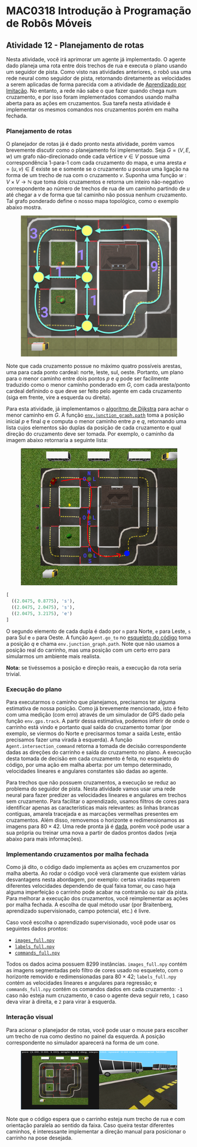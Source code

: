 # MAC0318 Introdução à Programação de Robôs Móveis

## Atividade 12 - Planejamento de rotas

Nesta atividade, você irá aprimorar um agente já implementado. O agente dado planeja uma rota entre
dois trechos de rua e executa o plano usando um seguidor de pista. Como visto nas atividades
anteriores, o robô usa uma rede neural como seguidor de pista, retornando diretamente as
velocidades a serem aplicadas de forma parecida com a atividade de
[Aprendizado por Imitação](https://gitlab.uspdigital.usp.br/mac0318-2021/assignments/-/tree/master/imitation).
No entanto, a rede não sabe o que fazer quando chega num cruzamento, e por isso foram implementados
comandos usando malha aberta para as ações em cruzamentos. Sua tarefa nesta atividade é implementar
os mesmos comandos nos cruzamentos porém em malha fechada.

### Planejamento de rotas

O planejador de rotas já é dado pronto nesta atividade, porém vamos brevemente discutir como o
planejamento foi implementado. Seja $`G=(V,E,w)`$ um grafo não-direcionado onde cada vértice $`v\in
V`$ possue uma correspondência 1-para-1 com cada cruzamento do mapa, e uma aresta $`e=(u,v)\in E`$
existe se e somente se o cruzamento $`u`$ possue uma ligação na forma de um trecho de rua com o
cruzamento $`v`$. Suponha uma função $`w:V\times V\to\mathbb{N}`$ que toma dois cruzamentos e
retorna um inteiro não-negativo correspondente ao número de trechos de rua de um caminho partindo
de $`u`$ até chegar a $`v`$ de forma que tal caminho não possua nenhum cruzamento. Tal grafo
ponderado define o nosso mapa topológico, como o exemplo abaixo mostra.

<figure>
  <div style="text-align:center;">
  <img src="img/graph.png" alt="O mapa topológico.">
  </div>
</figure>

Note que cada cruzamento possue no máximo quatro possíveis arestas, uma para cada ponto cardeal:
norte, leste, sul, oeste. Portanto, um plano para o menor caminho entre dois pontos $`p`$ e $`q`$
pode ser facilmente traduzido como o menor caminho ponderado em $`G`$, com cada aresta/ponto
cardeal definindo o que deve ser feito pelo agente em cada cruzamento (siga em frente, vire a
esquerda ou direita).

Para esta atividade, já implementamos o [algoritmo de Dijkstra](https://gitlab.uspdigital.usp.br/mac0318-2021/duckievillage/-/blob/35c9305057995fb175c37f256a0e1e277d05c171/duckievillage.py#L339)
para achar o menor caminho em $`G`$. A função [`env.junction_graph.path`](https://gitlab.uspdigital.usp.br/mac0318-2021/duckievillage/-/blob/35c9305057995fb175c37f256a0e1e277d05c171/duckievillage.py#L326)
toma a posição inicial $`p`$ e final $`q`$ e computa o menor caminho entre $`p`$ e $`q`$,
retornando uma lista cujos elementos são duplas da posição de cada cruzamento e qual direção do
cruzamento deve ser tomada. Por exemplo, o caminho da imagem abaixo retornaria a seguinte lista:

<figure>
  <div style="text-align:center;">
  <img src="img/path.png" alt="Caminho.">
  </div>
</figure>

```python
[
  ((2.0475, 0.8775), 's'),
  ((2.0475, 2.0475), 's'),
  ((2.0475, 3.2175), 'e')
]
```

O segundo elemento de cada dupla é dado por `n` para Norte, `e` para Leste, `s` para Sul e `o` para
Oeste. A função `Agent.go_to` no [esqueleto do código](https://gitlab.uspdigital.usp.br/mac0318-2021/assignments/-/blob/master/route-planning/agent.py)
toma a posição $`q`$ e chama `env.junction_graph.path`. Note que não usamos a posição real do
carrinho, mas uma posição com um certo erro para simularmos um ambiente mais realista.

**Nota:** se tivéssemos a posição e direção reais, a execução da rota seria trivial.

### Execução do plano

Para executarmos o caminho que planejamos, precisamos ter alguma estimativa de nossa posição. Como
já brevemente mencionado, isto é feito com uma medição (com erro) através de um simulador de GPS
dado pela função `env.gps.track`. A partir dessa estimativa, podemos inferir de onde o carrinho
está vindo e portanto qual saída do cruzamento tomar (por exemplo, se viermos do Norte e
precisarmos tomar a saída Leste, então precisamos fazer uma virada à esquerda). A função
`Agent.intersection_command` retorna a tomada de decisão correspondente dadas as direções do
carrinho e saída do cruzamento no plano. A execução desta tomada de decisão em cada cruzamento é
feita, no esqueleto do código, por uma ação em malha aberta: por um tempo determinado, velocidades
lineares e angulares constantes são dadas ao agente.

Para trechos que não possuem cruzamentos, a execução se reduz ao problema do seguidor de pista.
Nesta atividade vamos usar uma rede neural para fazer predizer as velocidades lineares e angulares
em trechos sem cruzamento. Para facilitar o aprendizado, usamos filtros de cores para identificar
apenas as características mais relevantes: as linhas brancas contíguas, amarela tracejada e as
marcações vermelhas presentes em cruzamentos. Além disso, removemos o horizonte e redimensionamos
as imagens para $`80\times 42`$. Uma rede pronta já é
[dada](https://www.ime.usp.br/~renatolg/mac0318/lf_cnn.h5), porém você pode usar a sua própria ou
treinar uma nova a partir de dados prontos dados (veja abaixo para mais informações).

### Implementando cruzamentos por malha fechada

Como já dito, o código dado implementa as ações em cruzamentos por malha aberta. Ao rodar o código
você verá claramente que existem várias desvantagens nesta abordagem, por exemplo: certas viradas
requerem diferentes velocidades dependendo de qual faixa tomar, ou caso haja alguma imperfeição o
carrinho pode acabar na contramão ou sair da pista. Para melhorar a execução dos cruzamentos, você
reimplementar as ações por malha fechada. A escolha de qual método usar (por Braitenberg,
aprendizado supervisionado, campo potencial, etc.) é livre.

Caso você escolha o aprendizado supervisionado, você pode usar os seguintes dados prontos:

- [`images_full.npy`](https://www.ime.usp.br/~renatolg/mac0318/images_full.npy)
- [`labels_full.npy`](https://www.ime.usp.br/~renatolg/mac0318/labels_full.npy)
- [`commands_full.npy`](https://www.ime.usp.br/~renatolg/mac0318/commands_full.npy)

Todos os dados acima possuem 8299 instâncias. `images_full.npy` contém as imagens segmentadas pelo
filtro de cores usado no esqueleto, com o horizonte removido e redimensionadas para $`80\times
42`$; `labels_full.npy` contém as velocidades lineares e angulares para regressão; e
`commands_full.npy` contém os comandos dados em cada cruzamento: `-1` caso não esteja num
cruzamento, `0` caso o agente deva seguir reto, `1` caso deva virar à direita, e `2` para virar à
esquerda.

### Interação visual

Para acionar o planejador de rotas, você pode usar o mouse para escolher um trecho de rua como
destino no painel da esquerda. A posição correspondente no simulador aparecerá na forma de um cone.

<figure>
  <div style="text-align:center;">
  <img src="img/pointer.png" alt="Cone.">
  </div>
</figure>

Note que o código espera que o carrinho esteja num trecho de rua e com orientação paralela ao
sentido da faixa. Caso queira testar diferentes caminhos, é interessante implementar a direção
manual para posicionar o carrinho na pose desejada.
